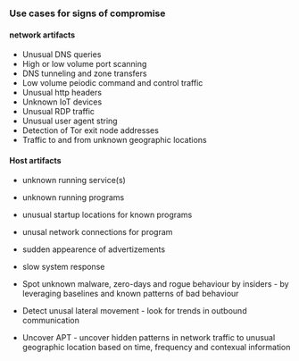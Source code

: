 ### Use cases for signs of compromise
#### network artifacts
* Unusual DNS queries
* High or low volume port scanning
* DNS tunneling and zone transfers
* Low volume peiodic command and control traffic 
* Unusual http headers 
* Unknown IoT devices
* Unusual RDP traffic 
* Unusual user agent string 
* Detection of Tor exit node addresses
* Traffic to and from unknown geographic locations 

#### Host artifacts
* unknown running service(s)
* unknown running programs
* unusual startup locations for known programs
* unusal network connections for program
* sudden appearence of advertizements
* slow system response

* Spot unknown malware, zero-days and rogue behaviour by insiders - by leveraging baselines and known patterns of bad behaviour 
* Detect unusal lateral movement - look for trends in outbound communication 
* Uncover APT - uncover hidden patterns in network traffic to unusual geographic location based on time, frequency and contexual information

